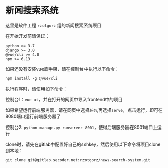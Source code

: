 # 新闻搜索系统

这里是软件工程 `rzotgorz` 组的新闻搜索系统项目

在开始开发前请保证：
```
python >= 3.7
django >= 3.0
@vue/cli >= 4.0
npm >= 6.13
```

如果还没有安装vue脚手架，请在控制台中执行以下命令：
```
npm install -g @vue/cli
```

执行程序时，请使用如下命令：

控制台1：` vue ui `，并在打开的网页中导入frontend中的项目

如果希望运行前端服务器，请在网页中选择`任务`,再选择`serve`，点击运行，即可在8080端口运行前端服务器了

控制台2: ` python manage.py runserver 8001 `，使得后端服务器在8001端口上运行

clone时，请先在gitlab中配置好自己的sshkey，然后使用以下命令将项目clone到本地：
```
git clone git@gitlab.secoder.net:rzotgorz/news-search-system.git
```
